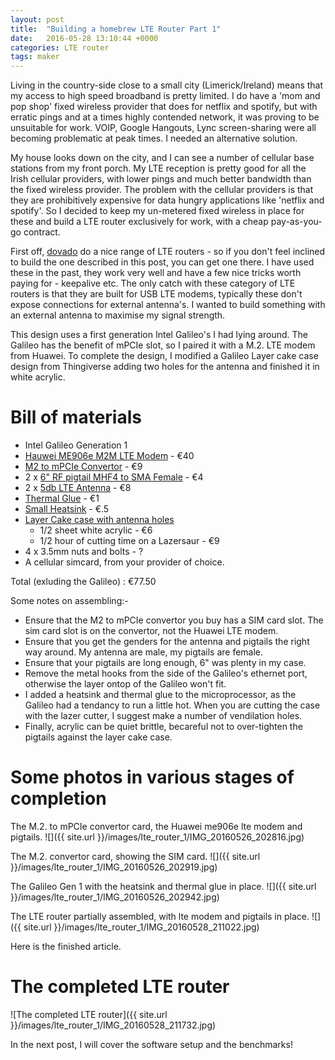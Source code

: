 ```yaml
---
layout: post
title:  "Building a homebrew LTE Router Part 1"
date:   2016-05-28 13:10:44 +0000
categories: LTE router
tags: maker
---
```


Living in the country-side close to a small city (Limerick/Ireland) means that my access to high speed broadband is pretty limited. I do have a 'mom and pop shop' fixed wireless provider that does for netflix and spotify, but with erratic pings and at a times highly contended network, it was proving to be unsuitable for work. VOIP, Google Hangouts, Lync screen-sharing were all becoming problematic at peak times. I needed an alternative solution. 

My house looks down on the city, and I can see a number of cellular base stations from my front porch. My LTE reception is pretty good for all the Irish cellular providers, with lower pings and much better bandwidth than the fixed wireless provider. The problem with the cellular providers is that they are prohibitively expensive for data hungry applications like 'netflix and spotify'. So I decided to keep my un-metered fixed wireless in place for these and build a LTE router exclusively for work, with a cheap pay-as-you-go contract. 

First off, [dovado](https://http://www.dovado.com/) do a nice range of LTE routers - so if you don't feel inclined to build the one described in this post, you can get one there. I have used these in the past, they work very well and have a few nice tricks worth paying for - keepalive etc. The only catch with these category of LTE routers is that they are built for USB LTE modems, typically these don't expose connections for external antenna's. I wanted to build something with an external antenna to maximise my signal strength. 

This design uses a first generation Intel Galileo's I had lying around. The Galileo has the benefit of mPCIe slot, so I paired it with a M.2. LTE modem from Huawei. To complete the design, I modified a Galileo Layer cake case design from Thingiverse adding two holes for the antenna and finished it in white acrylic. 

# Bill of materials #

* Intel Galileo Generation 1 
* [Hauwei ME906e M2M LTE Modem](http://www.aliexpress.com/item/ME906E-HUAWEI-4G-3G-100-NEW-Original-Genuine-Distributor-Mini-PCIE-FDD-LTE-4G-WCDMA-GSM/32519394853.html) - €40
* [M2 to mPCIe Convertor](http://www.ebay.ie/itm/121742008692?_trksid=p2057872.m2749.l2649&ssPageName=STRK%3AMEBIDX%3AIT) - €9
* 2 x [6" RF pigtail MHF4 to SMA Female](http://www.aliexpress.com/item/RF-pigtail-jumper-cable-6in-6-IPX-IPEX-I-PEX-U-FL-MHF-4-to-SMA/32357824395.html) - €4
* 2 x [5db LTE Antenna](http://www.aliexpress.com/item/B593-antenna-2PCS-4G-antenna-Huawei-4G-LTE-router-external-antenna-for-B593-SMA-connector/32246900860.html) - €8
* [Thermal Glue](http://www.ebay.ie/itm/161959963660?_trksid=p2057872.m2749.l2649&var=460917259168&ssPageName=STRK%3AMEBIDX%3AIT) - €1
* [Small Heatsink](http://www.aliexpress.com/item/10pcs-lot-Heatsink-14x14x6mm-Aluminum-Cooling-Fin-Radiator-IC-Chp-CPU-GPU-Electronic-Computer-Heat-Dissipation/32555884415.html) - €.5  
* [Layer Cake case with antenna holes](http://www.thingiverse.com/thing:1595047)
    * 1/2 sheet white acrylic - €6
    * 1/2 hour of cutting time on a Lazersaur - €9
* 4 x 3.5mm nuts and bolts - ?
* A cellular simcard, from your provider of choice.  

Total (exluding the Galileo) : €77.50

Some notes on assembling:-

* Ensure that the M2 to mPCIe convertor you buy has a SIM card slot. The sim card slot is on the convertor, not the Huawei LTE modem. 
* Ensure that you get the genders for the antenna and pigtails the right way around. My antenna are male, my pigtails are female. 
* Ensure that your pigtails are long enough, 6" was plenty in my case.  
* Remove the metal hooks from the side of the Galileo's ethernet port, otherwise the layer ontop of the Galileo won't fit.
* I added a heatsink and thermal glue to the microprocessor, as the Galileo had a tendancy to run a little hot. When you are cutting the case with the lazer cutter, I suggest make a number of vendilation holes.
* Finally, acrylic can be quiet brittle, becareful not to over-tighten the pigtails against the layer cake case. 

# Some photos in various stages of completion #

The M.2. to mPCIe convertor card, the Huawei me906e lte modem and pigtails.
![]({{ site.url }}/images/lte_router_1/IMG_20160526_202816.jpg)

The M.2. convertor card, showing the SIM card. 
![]({{ site.url }}/images/lte_router_1/IMG_20160526_202919.jpg)

The Galileo Gen 1 with the heatsink and thermal glue in place.
![]({{ site.url }}/images/lte_router_1/IMG_20160526_202942.jpg)

The LTE router partially assembled, with lte modem and pigtails in place.
![]({{ site.url }}/images/lte_router_1/IMG_20160528_211022.jpg)

Here is the finished article.

# The completed LTE router #

![The completed LTE router]({{ site.url }}/images/lte_router_1/IMG_20160528_211732.jpg)

In the next post, I will cover the software setup and the benchmarks!
